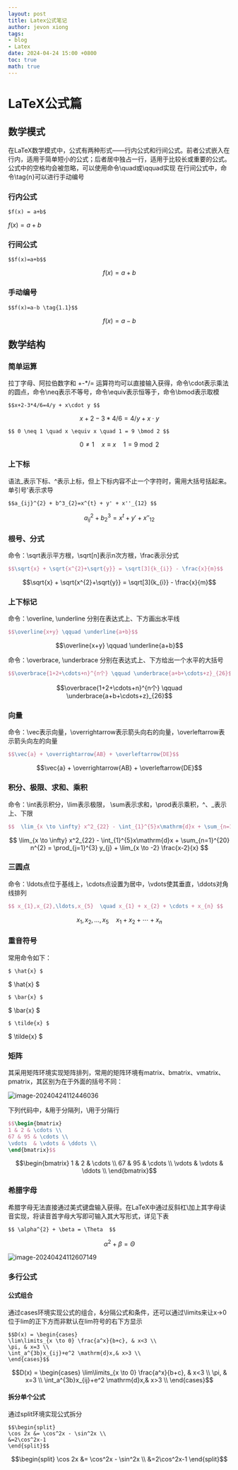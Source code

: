 ```yaml
---
layout: post
title: Latex公式笔记
author: jevon xiong
tags:
- blog
- Latex
date: 2024-04-24 15:00 +0800
toc: true
math: true
---
```

# LaTeX公式篇

## 数学模式

在LaTeX数学模式中，公式有两种形式——行内公式和行间公式。前者公式嵌入在行内，适用于简单短小的公式；后者居中独占一行，适用于比较长或重要的公式。公式中的空格均会被忽略，可以使用命令\quad或\qquad实现
在行间公式中，命令\tag{n}可以进行手动编号

### 行内公式

`$f(x) = a+b$`

$f(x)=a+b$

### 行间公式

`$$f(x)=a+b$$`

$$f(x)=a+b$$

### 手动编号

`$$f(x)=a-b \tag{1.1}$$`

$$ f(x)=a-b \tag{1.1} $$

## 数学结构

### 简单运算

拉丁字母、阿拉伯数字和 +-*/= 运算符均可以直接输入获得，命令\cdot表示乘法的圆点，命令\neq表示不等号，命令\equiv表示恒等于，命令\bmod表示取模

`$$x+2-3*4/6=4/y + x\cdot y $$`

$$x+2-3*4/6=4/y + x\cdot y $$

`$$ 0 \neq 1 \quad x \equiv x \quad 1 = 9 \bmod 2 $$`

$$ 0 \neq 1 \quad x \equiv x \quad 1 = 9 \bmod 2 $$

### **上下标**

语法_表示下标、^表示上标，但上下标内容不止一个字符时，需用大括号括起来。单引号'表示求导

`$$a_{ij}^{2} + b^3_{2}=x^{t} + y' + x''_{12} $$`

$$a_{ij}^{2} + b^3_{2}=x^{t} + y' + x''_{12} $$

###  **根号、分式**

命令：\sqrt表示平方根，\sqrt[n]表示n次方根，\frac表示分式

```latex
$$\sqrt{x} + \sqrt{x^{2}+\sqrt{y}} = \sqrt[3]{k_{i}} - \frac{x}{m}$$
```

$$\sqrt{x} + \sqrt{x^{2}+\sqrt{y}} = \sqrt[3]{k_{i}} - \frac{x}{m}$$

### 上下标记

命令：\overline, \underline 分别在表达式上、下方画出水平线

```latex
$$\overline{x+y} \qquad \underline{a+b}$$
```

$$\overline{x+y} \qquad \underline{a+b}$$

命令：\overbrace, \underbrace 分别在表达式上、下方给出一个水平的大括号

```latex
$$\overbrace{1+2+\cdots+n}^{n个} \qquad \underbrace{a+b+\cdots+z}_{26}$$
```

$$\overbrace{1+2+\cdots+n}^{n个} \qquad \underbrace{a+b+\cdots+z}_{26}$$

### 向量

命令：\vec表示向量，\overrightarrow表示箭头向右的向量，\overleftarrow表示箭头向左的向量

```latex
$$\vec{a} + \overrightarrow{AB} + \overleftarrow{DE}$$
```

$$\vec{a} + \overrightarrow{AB} + \overleftarrow{DE}$$

### 积分、极限、求和、乘积

命令：\int表示积分，\lim表示极限， \sum表示求和，\prod表示乘积，^、_表示上、下限

```latex
$$  \lim_{x \to \infty} x^2_{22} - \int_{1}^{5}x\mathrm{d}x + \sum_{n=1}^{20} n^{2} = \prod_{j=1}^{3} y_{j}  + \lim_{x \to -2} \frac{x-2}{x} $$
```

$$  \lim_{x \to \infty} x^2_{22} - \int_{1}^{5}x\mathrm{d}x + \sum_{n=1}^{20} n^{2} = \prod_{j=1}^{3} y_{j}  + \lim_{x \to -2} \frac{x-2}{x} $$

### 三圆点

命令：\ldots点位于基线上，\cdots点设置为居中，\vdots使其垂直，\ddots对角线排列

```latex
$$ x_{1},x_{2},\ldots,x_{5}  \quad x_{1} + x_{2} + \cdots + x_{n} $$
```

$$ x_{1},x_{2},\ldots,x_{5}  \quad x_{1} + x_{2} + \cdots + x_{n} $$

### 重音符号

常用命令如下：

```text
$ \hat{x} $
```

$ \hat{x} $

```text
$ \bar{x} $
```

$ \bar{x} $

```text
$ \tilde{x} $
```

$ \tilde{x} $

### 矩阵

其采用矩阵环境实现矩阵排列，常用的矩阵环境有matrix、bmatrix、vmatrix、pmatrix，其区别为在于外面的括号不同：

![image-20240424112446036](https://github.com/Jevon-Xiong/Jevon-Xiong.github.io/raw/master/_picture/image-20240424112446036.png)

下列代码中，&用于分隔列，\用于分隔行

```latex
$$\begin{bmatrix}
1 & 2 & \cdots \\
67 & 95 & \cdots \\
\vdots  & \vdots & \ddots \\
\end{bmatrix}$$
```

$$\begin{bmatrix}
1 & 2 & \cdots \\
67 & 95 & \cdots \\
\vdots  & \vdots & \ddots \\
\end{bmatrix}$$

### 希腊字母

希腊字母无法直接通过美式键盘输入获得。在LaTeX中通过反斜杠\加上其字母读音实现，将读音首字母大写即可输入其大写形式，详见下表

```text
$$ \alpha^{2} + \beta = \Theta  $$
```

$$ \alpha^{2} + \beta = \Theta  $$

![image-20240424112607149](https://github.com/Jevon-Xiong/Jevon-Xiong.github.io/raw/master/_picture/image-20240424112607149.png)

### 多行公式

#### 公式组合

通过cases环境实现公式的组合，&分隔公式和条件，还可以通过\limits来让x→0位于lim的正下方而非默认在lim符号的右下方显示

```text
$$D(x) = \begin{cases}
\lim\limits_{x \to 0} \frac{a^x}{b+c}, & x<3 \\
\pi, & x=3 \\
\int_a^{3b}x_{ij}+e^2 \mathrm{d}x,& x>3 \\
\end{cases}$$
```

$$D(x) = \begin{cases}
\lim\limits_{x \to 0} \frac{a^x}{b+c}, & x<3 \\
\pi, & x=3 \\
\int_a^{3b}x_{ij}+e^2 \mathrm{d}x,& x>3 \\
\end{cases}$$

#### 拆分单个公式

通过split环境实现公式拆分

```text
$$\begin{split}
\cos 2x &= \cos^2x - \sin^2x \\
&=2\cos^2x-1
\end{split}$$
```

$$\begin{split}
\cos 2x &= \cos^2x - \sin^2x \\
&=2\cos^2x-1
\end{split}$$

